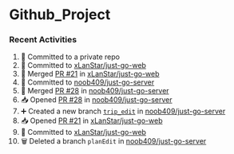 # Github_Project

### Recent Activities
<!--START_SECTION:activity-->
1. 📝 Committed to a private repo
2. 📝 Committed to [xLanStar/just-go-web](https://github.com/xLanStar/just-go-web/commit/f50b65418829728c1e628d2cee3727caa42ca184)
3. 🔀 Merged [PR #21](https://github.com/xLanStar/just-go-web/pull/21) in [xLanStar/just-go-web](https://github.com/xLanStar/just-go-web)
4. 📝 Committed to [noob409/just-go-server](https://github.com/noob409/just-go-server/commit/a5f425c1af1c4c8b1574e07d29ed48441dc9eea3)
5. 🔀 Merged [PR #28](https://github.com/noob409/just-go-server/pull/28) in [noob409/just-go-server](https://github.com/noob409/just-go-server)
6. 📥 Opened [PR #28](https://github.com/noob409/just-go-server/pull/28) in [noob409/just-go-server](https://github.com/noob409/just-go-server)
7. ➕ Created a new branch [`trip_edit`](https://github.com/noob409/just-go-server/tree/trip_edit) in [noob409/just-go-server](https://github.com/noob409/just-go-server)
8. 📥 Opened [PR #21](https://github.com/xLanStar/just-go-web/pull/21) in [xLanStar/just-go-web](https://github.com/xLanStar/just-go-web)
9. 📝 Committed to [xLanStar/just-go-web](https://github.com/xLanStar/just-go-web/commit/f50b65418829728c1e628d2cee3727caa42ca184)
10. 🗑️ Deleted a branch `planEdit` in [noob409/just-go-server](https://github.com/noob409/just-go-server)
<!--END_SECTION:activity-->
